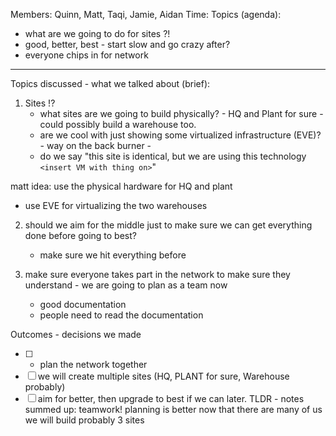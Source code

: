 Members: Quinn, Matt, Taqi, Jamie, Aidan
Time: 
Topics (agenda):
- what are we going to do for sites ?!
- good, better, best - start slow and go crazy after?
- everyone chips in for network
---
Topics discussed - what we talked about (brief):
1. Sites !?
	- what sites are we going to build physically? - HQ and Plant for sure - could possibly build a warehouse too.
	- are we cool with just showing some virtualized infrastructure (EVE)? - way on the back burner - 
	- do we say "this site is identical, but we are using this technology `<insert VM with thing on>`"

matt idea: use the physical hardware for HQ and plant
- use EVE for virtualizing the two warehouses

2. should we aim for the middle just to make sure we can get everything done before going to best?
	- make sure we hit everything before 

3. make sure everyone takes part in the network to make sure they understand - we are going to plan as a team now
	- good documentation
	- people need to read the documentation
	

Outcomes - decisions we made
- [ ] - plan the network together
- [ ] we will create multiple sites (HQ, PLANT for sure, Warehouse probably)
- [ ] aim for better, then upgrade to best if we can later.
TLDR - notes summed up:
teamwork! planning is better now that there are many of us  
we will build probably 3 sites  